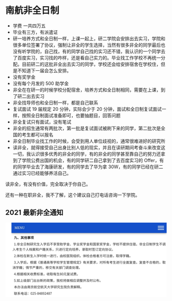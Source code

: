 # 南航非全日制

* 学费 一共四万五
* 毕业有三方，有派遣证
* 研一培养方式和全日制一样，上课一起上，研二学院会安排出去实习，学院和很多单位签署了协议，强制让非全的学生选择，当然有很多非全的同学最后也没有听学院的，自己找，有的同学自己找的实习还不错，我认识的一个同学去了百度实习，实习找的咋样，还是看自己实力的。毕业找工作学校不再统一分配。目前研二的这批非全出去实习的同学，学校还会给安排宿舍在学校住，但是不知道下一届会怎么安排。
* 没有奖学金
* 没有每个月发的 500 助学金
* 非全在在研一的时候学校分配宿舍，培养方式和全日制相同，需要在上课，到了研二出去实习
* 非全找导师也和全日制一样，都是自己联系
* 复试面试 19 届规定 20 分钟，实际会少于 20 分钟，面试和全日制复试面试一样，按照全日制面试准备即可，也要抽题目，回答问题
* 非全复试只有面试，没有笔试
* 非全的招生通常有两批次，第一批是复试面试被刷下来的同学，第二批次是全国的考生都可以报名
* 非全日制毕业找工作的时候，会受到用人单位歧视的，通常很难进好的研究所
* 读非全，就得接受自己出身比别人低的现实，并且在读研期间考奋斗来改变这一切，我认识很多优秀的非全的同学，有的非全的同学甚至靠自己的努力还拿到了学院公费出国的机会，有的同学研二自己拿到了去百度实习的 Offer，有的同学毕业去了海康研发，有的同学去了华为拿 30W，有的同学已经在研二通过实习已经能够养活自己。

读非全，有没有价值，完全取决于你自己。

还有一种在职非全，我不了解，这个建议自己打电话咨询一下学院。

## 2021 最新非全通知

<img src="assets/image-20210329145952317.png" alt="image-20210329145952317" style="zoom: 50%;" />